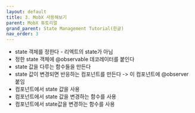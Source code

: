 ```yaml
---
layout: default
title: 3. MobX 사용해보기
parent: MobX 튜토리얼
grand_parent: State Management Tutorial(한글)
nav_order: 3
---
```

- state 객체를 정한다 - 리엑트의 state가 아님
- 정한 state 객체에 @observable 데코레이터를 붙인다
- state 값을 다루는 함수들을 만든다
- state 값이 변경되면 반응하는 컴포넌트를 만든다 -> 이 컴포넌트에 @observer 붙임
- 컴포넌트에서 state 값을 사용
- 컴포넌트에서 state 값을 변경하는 함수를 사용
- 컴포넌트에서 state값을 변경하는 함수를 사용